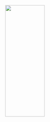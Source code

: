 <p>
<img src="https://user-images.githubusercontent.com/119872080/220888301-d3183d49-3c64-4a8b-96b1-953e5985016e.png" height="30%" width="50%" >
</p>
